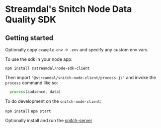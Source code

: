 # Streamdal's Snitch Node Data Quality SDK

## Getting started

Optionally copy `example.env` -> `.env` and specify any custom env vars. 

To use the sdk in your node app:

`npm install @streamdal/node-sdk-client`

Then import `"@streamdal/snitch-node-client/process.js"` and invoke the `process` command
like so:

```typescript
  process(audience, data)
```

To do development on the `snitch-node-client`:

`npm install`
`npm start`

Optionally install and run the [snitch-server](https://github.com/streamdal/snitch-server)

